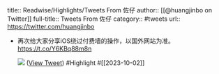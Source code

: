 title:: Readwise/Highlights/Tweets From 佐仔
author:: [[@huangjinbo on Twitter]]
full-title:: Tweets From 佐仔
category:: #tweets
url:: https://twitter.com/huangjinbo

- 再次给大家分享iOS绕过付费墙的操作，以国外网站为准。 https://t.co/Y6KBq88m8n
  
  ![](https://pbs.twimg.com/media/F7ZFJKWbIAAZwdp.jpg) ([View Tweet](https://twitter.com/huangjinbo/status/1708629340039377031)) #Highlight #[[2023-10-02]]